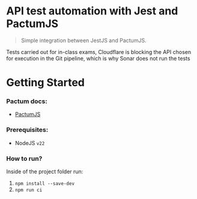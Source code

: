 # API test automation with Jest and PactumJS

> Simple integration between JestJS and PactumJS.

Tests carried out for in-class exams, Cloudflare is blocking the API chosen for execution in the Git pipeline, which is why Sonar does not run the tests

# Getting Started

### Pactum docs:
 - [PactumJS](https://pactumjs.github.io/)

### Prerequisites:
 - NodeJS `v22`

### How to run?

Inside of the project folder run:

 1. `npm install --save-dev`
 1. `npm run ci`
